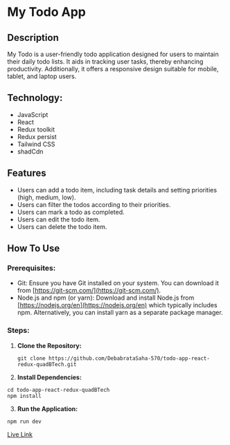 # My Todo App

## Description

My Todo is a user-friendly todo application designed for users to maintain their daily todo lists. It aids in tracking user tasks, thereby enhancing productivity. Additionally, it offers a responsive design suitable for mobile, tablet, and laptop users.

## Technology:

- JavaScript
- React
- Redux toolkit
- Redux persist
- Tailwind CSS
- shadCdn

## Features

- Users can add a todo item, including task details and setting priorities (high, medium, low).
- Users can filter the todos according to their priorities.
- Users can mark a todo as completed.
- Users can edit the todo item.
- Users can delete the todo item.

## How To Use

### Prerequisites:

- Git: Ensure you have Git installed on your system. You can download it from [https://git-scm.com/](https://git-scm.com/).
- Node.js and npm (or yarn): Download and install Node.js from [https://nodejs.org/en](https://nodejs.org/en) which typically includes npm. Alternatively, you can install yarn as a separate package manager.

### Steps:

1. **Clone the Repository:**

   ```
   git clone https://github.com/DebabrataSaha-570/todo-app-react-redux-quadBTech.git
   ```

2. **Install Dependencies:**

```
cd todo-app-react-redux-quadBTech
npm install

```

3.  **Run the Application:**

```
npm run dev

```

[Live Link](https://my-todo-app-react-redux.netlify.app/)
